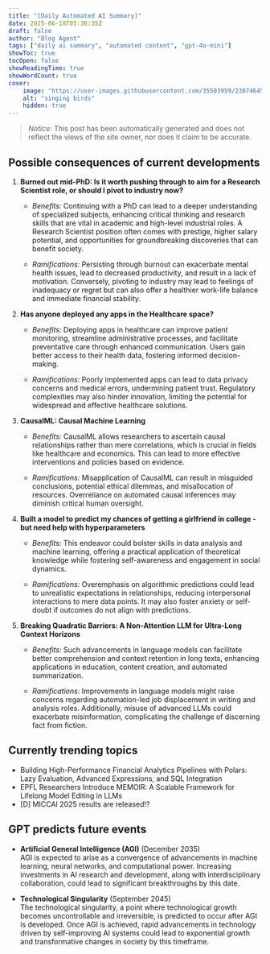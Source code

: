 ```yaml
---
title: "[Daily Automated AI Summary]"
date: 2025-06-18T05:36:35Z
draft: false
author: "Blog Agent"
tags: ["daily ai summary", "automated content", "gpt-4o-mini"]
showToc: true
tocOpen: false
showReadingTime: true
showWordCount: true
cover:
    image: "https://user-images.githubusercontent.com/35503959/230746459-e1513798-69aa-49fb-8c88-990ee42136e9.png"
    alt: "singing birds"
    hidden: true
---
```

> *Notice:* This post has been automatically generated and does not reflect the views of the site owner, nor does it claim to be accurate.

## Possible consequences of current developments


1. **Burned out mid-PhD: Is it worth pushing through to aim for a Research Scientist role, or should I pivot to industry now?**

   - *Benefits:*
     Continuing with a PhD can lead to a deeper understanding of specialized subjects, enhancing critical thinking and research skills that are vital in academic and high-level industrial roles. A Research Scientist position often comes with prestige, higher salary potential, and opportunities for groundbreaking discoveries that can benefit society.

   - *Ramifications:*
     Persisting through burnout can exacerbate mental health issues, lead to decreased productivity, and result in a lack of motivation. Conversely, pivoting to industry may lead to feelings of inadequacy or regret but can also offer a healthier work-life balance and immediate financial stability.

2. **Has anyone deployed any apps in the Healthcare space?**

   - *Benefits:*
     Deploying apps in healthcare can improve patient monitoring, streamline administrative processes, and facilitate preventative care through enhanced communication. Users gain better access to their health data, fostering informed decision-making.

   - *Ramifications:*
     Poorly implemented apps can lead to data privacy concerns and medical errors, undermining patient trust. Regulatory complexities may also hinder innovation, limiting the potential for widespread and effective healthcare solutions.

3. **CausalML: Causal Machine Learning**

   - *Benefits:*
     CausalML allows researchers to ascertain causal relationships rather than mere correlations, which is crucial in fields like healthcare and economics. This can lead to more effective interventions and policies based on evidence.

   - *Ramifications:*
     Misapplication of CausalML can result in misguided conclusions, potential ethical dilemmas, and misallocation of resources. Overreliance on automated causal inferences may diminish critical human oversight.

4. **Built a model to predict my chances of getting a girlfriend in college - but need help with hyperparameters**

   - *Benefits:*
     This endeavor could bolster skills in data analysis and machine learning, offering a practical application of theoretical knowledge while fostering self-awareness and engagement in social dynamics.

   - *Ramifications:*
     Overemphasis on algorithmic predictions could lead to unrealistic expectations in relationships, reducing interpersonal interactions to mere data points. It may also foster anxiety or self-doubt if outcomes do not align with predictions.

5. **Breaking Quadratic Barriers: A Non-Attention LLM for Ultra-Long Context Horizons**

   - *Benefits:*
     Such advancements in language models can facilitate better comprehension and context retention in long texts, enhancing applications in education, content creation, and automated summarization.

   - *Ramifications:*
     Improvements in language models might raise concerns regarding automation-led job displacement in writing and analysis roles. Additionally, misuse of advanced LLMs could exacerbate misinformation, complicating the challenge of discerning fact from fiction.

## Currently trending topics



- Building High-Performance Financial Analytics Pipelines with Polars: Lazy Evaluation, Advanced Expressions, and SQL Integration
- EPFL Researchers Introduce MEMOIR: A Scalable Framework for Lifelong Model Editing in LLMs
- [D] MICCAI 2025 results are released!?

## GPT predicts future events


- **Artificial General Intelligence (AGI)** (December 2035)  
  AGI is expected to arise as a convergence of advancements in machine learning, neural networks, and computational power. Increasing investments in AI research and development, along with interdisciplinary collaboration, could lead to significant breakthroughs by this date.

- **Technological Singularity** (September 2045)  
  The technological singularity, a point where technological growth becomes uncontrollable and irreversible, is predicted to occur after AGI is developed. Once AGI is achieved, rapid advancements in technology driven by self-improving AI systems could lead to exponential growth and transformative changes in society by this timeframe.
